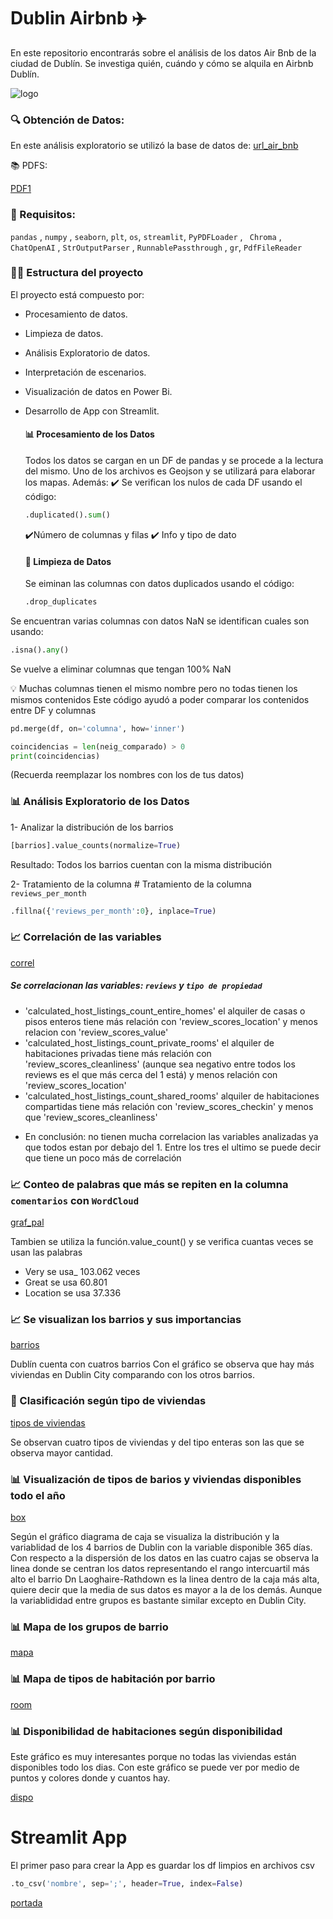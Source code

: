 # Dublin Airbnb ✈️
En este repositorio encontrarás sobre el análisis de los datos Air Bnb de la ciudad de Dublín. Se investiga quién, cuándo y cómo se alquila en Airbnb Dublín.

![logo](https://private-user-images.githubusercontent.com/161485153/320519436-1ea31b8f-1751-401a-ad5d-d999950d1824.png?jwt=eyJhbGciOiJIUzI1NiIsInR5cCI6IkpXVCJ9.eyJpc3MiOiJnaXRodWIuY29tIiwiYXVkIjoicmF3LmdpdGh1YnVzZXJjb250ZW50LmNvbSIsImtleSI6ImtleTUiLCJleHAiOjE3MTI1ODY1NTAsIm5iZiI6MTcxMjU4NjI1MCwicGF0aCI6Ii8xNjE0ODUxNTMvMzIwNTE5NDM2LTFlYTMxYjhmLTE3NTEtNDAxYS1hZDVkLWQ5OTk5NTBkMTgyNC5wbmc_WC1BbXotQWxnb3JpdGhtPUFXUzQtSE1BQy1TSEEyNTYmWC1BbXotQ3JlZGVudGlhbD1BS0lBVkNPRFlMU0E1M1BRSzRaQSUyRjIwMjQwNDA4JTJGdXMtZWFzdC0xJTJGczMlMkZhd3M0X3JlcXVlc3QmWC1BbXotRGF0ZT0yMDI0MDQwOFQxNDI0MTBaJlgtQW16LUV4cGlyZXM9MzAwJlgtQW16LVNpZ25hdHVyZT1iZTFlZDJiOTAzNmIxNWU3MDE1OWVkODZiODIwZTE1NzBhNGU0YjIyNTgwZTJjMzUyNjM4ZTdjZjZjNWJhN2JmJlgtQW16LVNpZ25lZEhlYWRlcnM9aG9zdCZhY3Rvcl9pZD0wJmtleV9pZD0wJnJlcG9faWQ9MCJ9.HltR0cnJlzi6toELSztLzM1L3faZrOq382GMC4T0yXo)

### 🔍 Obtención de Datos:

En este análisis exploratorio se utilizó la base de datos de: 
[url_air_bnb](https://insideairbnb.com/get-the-data)

📚 PDFS:

[PDF1](https://www.dublincity.ie/sites/default/files/2023-12/dublin-city-council_tourism-strategy_online_aw_sml.pdf)

### 🧪 Requisitos: 
`pandas` , `numpy` , `seaborn`, `plt`, `os`, `streamlit`, `PyPDFLoader` , ` Chroma` ,
` ChatOpenAI` , `StrOutputParser` , `RunnablePassthrough` , `gr`, `PdfFileReader`

### 🕵️‍♂️ Estructura del proyecto

El proyecto está compuesto por:
* Procesamiento de datos.
* Limpieza de datos.
* Análisis Exploratorio de datos.
* Interpretación de escenarios.
* Visualización de datos en Power Bi.
* Desarrollo de App con Streamlit.

  #### 📊 Procesamiento de los Datos

  Todos los datos se cargan en un DF de pandas y se procede a la lectura del mismo.
  Uno de los archivos es Geojson y se utilizará para elaborar los mapas.
  Además:
  ✔️ Se verifican los nulos de cada DF
  usando el código:
  ```python
  .duplicated().sum()
  ```
  ✔️Número de columnas y filas
  ✔️ Info y tipo de dato

  #### 🧹 Limpieza de Datos
  Se eiminan las columnas con datos duplicados usando el código:
  ```python
  .drop_duplicates
  ```
Se encuentran varias columnas con datos NaN
se identifican cuales son usando:
  ```python
.isna().any()
   ```

Se vuelve a eliminar columnas que tengan 100% NaN

💡 Muchas columnas tienen el mismo nombre pero no todas tienen los mismos contenidos
Este código ayudó a poder comparar los contenidos entre DF y columnas
```python
pd.merge(df, on='columna', how='inner')

coincidencias = len(neig_comparado) > 0
print(coincidencias)
```
(Recuerda reemplazar los nombres con los de tus datos)

### 📊 Análisis Exploratorio de los Datos

1- Analizar la distribución de los barrios
```python
[barrios].value_counts(normalize=True)
```
Resultado: Todos los barrios cuentan con la misma distribución

2- Tratamiento de la columna # Tratamiento de la columna `reviews_per_month`
```python
.fillna({'reviews_per_month':0}, inplace=True)
```

### 📈 Correlación de las variables

[correl](https://github.com/AleDV89/Dublin_AirBnb/commit/5c2df8c800bdf44527abe7e9d403fc436a1e8497#commitcomment-140736746)

##### Se correlacionan las variables: `reviews` y `tipo de propiedad` 

* 'calculated_host_listings_count_entire_homes' el alquiler de casas o pisos enteros tiene más relación con 'review_scores_location' y menos relacion con 'review_scores_value'
* 'calculated_host_listings_count_private_rooms' el alquiler de habitaciones privadas tiene más relación con 'review_scores_cleanliness' (aunque sea negativo entre todos los reviews es el que más cerca del 1 está) y menos relación con 'review_scores_location'
* 'calculated_host_listings_count_shared_rooms' alquiler de habitaciones compartidas tiene más relación con 'review_scores_checkin' y menos que 'review_scores_cleanliness'
- En conclusión: no tienen mucha correlacion las variables analizadas ya que todos estan por debajo del 1. Entre los tres el ultimo se puede decir que tiene un poco más de correlación



### 📈 Conteo de palabras que más se repiten en la columna `comentarios` con `WordCloud`

[graf_pal](https://github.com/AleDV89/Dublin_AirBnb/commit/5c2df8c800bdf44527abe7e9d403fc436a1e8497#commitcomment-140736941)

Tambien se utiliza la función.value_count() y se verifica cuantas veces se usan las palabras
* Very se usa_ 103.062 veces
* Great se usa 60.801
* Location se usa 37.336

  
### 📈 Se visualizan los barrios y sus importancias
[barrios](https://github.com/AleDV89/Dublin_AirBnb/commit/5c2df8c800bdf44527abe7e9d403fc436a1e8497#commitcomment-140737155)

Dublín cuenta con cuatros barrios
Con el gráfico se observa que hay más viviendas en Dublin City comparando con los otros barrios.


### 🏰 Clasificación según tipo de viviendas
[tipos de viviendas](https://github.com/AleDV89/Dublin_AirBnb/commit/5c2df8c800bdf44527abe7e9d403fc436a1e8497#commitcomment-140737248)

Se observan cuatro tipos de viviendas y del tipo enteras son las que se observa mayor cantidad.

### 📊 Visualización de tipos de barios y viviendas disponibles todo el año
[box](https://github.com/AleDV89/Dublin_AirBnb/commit/5c2df8c800bdf44527abe7e9d403fc436a1e8497#commitcomment-140737496)

Según el gráfico diagrama de caja se visualiza la distribución y la variablidad de los 4 barrios de Dublin con la variable disponible 365 días. 
Con respecto a la dispersión de los datos en las cuatro cajas se observa la linea donde se centran los datos representando el rango intercuartil más alto el barrio Dn Laoghaire-Rathdown es la linea dentro de la caja más alta, quiere decir que la media de sus datos es mayor a la de los demás. 
Aunque la variablididad entre grupos es bastante similar excepto en Dublin City.

### 📊 Mapa de los grupos de barrio

[mapa](https://github.com/AleDV89/Dublin_AirBnb/commit/5c2df8c800bdf44527abe7e9d403fc436a1e8497#commitcomment-140737582)


### 📊 Mapa de tipos de habitación por barrio

[room](https://github.com/AleDV89/Dublin_AirBnb/commit/5c2df8c800bdf44527abe7e9d403fc436a1e8497#commitcomment-140737640)


### 📊 Disponibilidad de habitaciones según disponibilidad
Este gráfico es muy interesantes porque no todas las viviendas están disponibles todo los dias. 
Con este gráfico se puede ver por medio de puntos y colores donde y cuantos hay. 


[dispo](https://github.com/AleDV89/Dublin_AirBnb/commit/5c2df8c800bdf44527abe7e9d403fc436a1e8497#commitcomment-140737731)

# Streamlit App

El primer paso para crear la App es guardar los df limpios en archivos csv 
```python
.to_csv('nombre', sep=';', header=True, index=False)
```
[portada](https://github.com/AleDV89/Dublin_AirBnb/commit/5c2df8c800bdf44527abe7e9d403fc436a1e8497#commitcomment-140738115)



